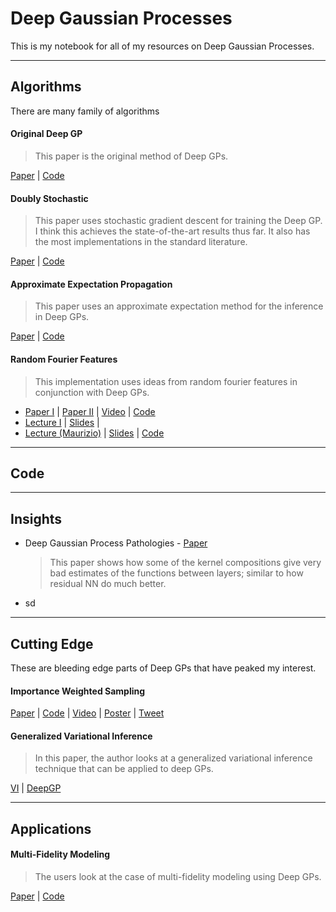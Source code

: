# Deep Gaussian Processes

This is my notebook for all of my resources on Deep Gaussian Processes.


---
## Algorithms

There are many family of algorithms

#### Original Deep GP

> This paper is the original method of Deep GPs. 

[Paper]() | [Code]()

#### Doubly Stochastic

> This paper uses stochastic gradient descent for training the Deep GP. I think this achieves the state-of-the-art results thus far. It also has the most implementations in the standard literature.

[Paper]() | [Code]()


#### Approximate Expectation Propagation

> This paper uses an approximate expectation method for the inference in Deep GPs.

[Paper]() | [Code]()


#### Random Fourier Features

> This implementation uses ideas from random fourier features in conjunction with Deep GPs.

* [Paper I](https://arxiv.org/abs/1610.04386) | [Paper II](https://pdfs.semanticscholar.org/bafa/7e2d586e7bfe77d9a55ac1cff4eb2f6ff292.pdf) |  [Video](https://vimeo.com/238221933) | [Code](https://github.com/mauriziofilippone/deep_gp_random_features)
* [Lecture I]() | [Slides]() | 
* [Lecture (Maurizio)](https://www.youtube.com/watch?v=750fRY9-uq8&list=PLe5rNUydzV9QHe8VDStpU0o8Yp63OecdW&index=19&t=0s) | [Slides](http://www.eurecom.fr/~filippon/Talks/talk_deep_bayes_moscow_2019.pdf) | [Code](https://github.com/mauriziofilippone/deep_gp_random_features/blob/master/code/dgp_rff.py)




---

## Code

---

## Insights

* Deep Gaussian Process Pathologies - [Paper](http://proceedings.mlr.press/v33/duvenaud14.pdf)
  > This paper shows how some of the kernel compositions give very bad estimates of the functions between layers; similar to how residual NN do much better.
* sd

---

## Cutting Edge

These are bleeding edge parts of Deep GPs that have peaked my interest.


#### Importance Weighted Sampling

[Paper](https://arxiv.org/abs/1905.05435) | [Code](https://github.com/hughsalimbeni/DGPs_with_IWVI) | [Video](https://slideslive.com/38917895/gaussian-processes) | [Poster](https://twitter.com/HSalimbeni/status/1137856997930483712/photo/1) | [Tweet]()

#### Generalized Variational Inference

> In this paper, the author looks at a generalized variational inference technique that can be applied to deep GPs.

[VI](https://arxiv.org/pdf/1904.02063.pdf) | [DeepGP](https://arxiv.org/pdf/1904.02303.pdf)




---

## Applications

#### Multi-Fidelity Modeling

> The users look at the case of multi-fidelity modeling using Deep GPs.

[Paper](https://arxiv.org/pdf/1903.07320.pdf) | [Code](https://github.com/amzn/emukit/tree/master/emukit/examples/multi_fidelity_dgp)
